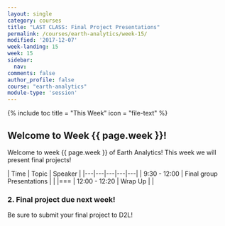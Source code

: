 ```yaml
---
layout: single
category: courses
title: "LAST CLASS: Final Project Presentations"
permalink: /courses/earth-analytics/week-15/
modified: '2017-12-07'
week-landing: 15
week: 15
sidebar:
  nav:
comments: false
author_profile: false
course: "earth-analytics"
module-type: 'session'
---
```



{% include toc title = "This Week" icon = "file-text" %}

<div class="notice--info" markdown="1">

## <i class="fa fa-ship" aria-hidden="true"></i> Welcome to Week {{ page.week }}!

Welcome to week {{ page.week }} of Earth Analytics! This week we will present
final projects!

</div>

|  Time | Topic   | Speaker   |
|---|---|---|---|---|
| 9:30 - 12:00  | Final group Presentations   |   |
|===
| 12:00 - 12:20  | Wrap Up |   |


### 2. Final project due next week!

Be sure to submit your final project to D2L!
